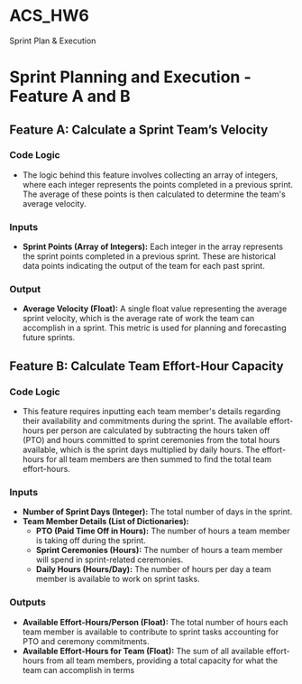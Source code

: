# ACS_HW6
Sprint Plan & Execution

# Sprint Planning and Execution - Feature A and B

## Feature A: Calculate a Sprint Team’s Velocity

### Code Logic
- The logic behind this feature involves collecting an array of integers, where each integer represents the points completed in a previous sprint. The average of these points is then calculated to determine the team's average velocity.

### Inputs
- **Sprint Points (Array of Integers):** Each integer in the array represents the sprint points completed in a previous sprint. These are historical data points indicating the output of the team for each past sprint.

### Output
- **Average Velocity (Float):** A single float value representing the average sprint velocity, which is the average rate of work the team can accomplish in a sprint. This metric is used for planning and forecasting future sprints.

## Feature B: Calculate Team Effort-Hour Capacity

### Code Logic
- This feature requires inputting each team member's details regarding their availability and commitments during the sprint. The available effort-hours per person are calculated by subtracting the hours taken off (PTO) and hours committed to sprint ceremonies from the total hours available, which is the sprint days multiplied by daily hours. The effort-hours for all team members are then summed to find the total team effort-hours.

### Inputs
- **Number of Sprint Days (Integer):** The total number of days in the sprint.
- **Team Member Details (List of Dictionaries):**
  - **PTO (Paid Time Off in Hours):** The number of hours a team member is taking off during the sprint.
  - **Sprint Ceremonies (Hours):** The number of hours a team member will spend in sprint-related ceremonies.
  - **Daily Hours (Hours/Day):** The number of hours per day a team member is available to work on sprint tasks.

### Outputs
- **Available Effort-Hours/Person (Float):** The total number of hours each team member is available to contribute to sprint tasks accounting for PTO and ceremony commitments.
- **Available Effort-Hours for Team (Float):** The sum of all available effort-hours from all team members, providing a total capacity for what the team can accomplish in terms


